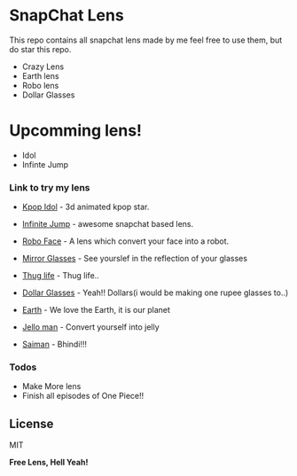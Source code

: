 # SnapChat Lens

This repo contains all snapchat lens made by me feel free to use them, but do star this repo.
  - Crazy Lens
  - Earth lens
  - Robo lens
  - Dollar Glasses

# Upcomming lens!
- Idol
- Infinte Jump


### Link to try my lens


* [Kpop Idol](https://www.snapchat.com/unlock/?type=SNAPCODE&uuid=06d4e332761e402dbec289601a295c75&metadata=01) - 3d animated kpop star.
* [Infinite Jump](https://www.snapchat.com/unlock/?type=SNAPCODE&uuid=4edcccf1afa74844a5b3c4d40f579dc0&metadata=01) - awesome snapchat based lens.
* [Robo Face](https://www.snapchat.com/unlock/?type=SNAPCODE&uuid=a183568812384db18f096939ffc81c2e&metadata=01) - A lens which convert your face into a robot.
* [Mirror Glasses](https://www.snapchat.com/unlock/?type=SNAPCODE&uuid=24966ec67cb44c7b8645755719203d33&metadata=01) - See yourslef in the reflection of your glasses
* [Thug life](https://www.snapchat.com/unlock/?type=SNAPCODE&uuid=14b34ab559fe433aaf58064f903a0770&metadata=01) - Thug life..
* [Dollar Glasses](https://www.snapchat.com/unlock/?type=SNAPCODE&uuid=7451b107ba2f4783bcadd1896bf0a333&metadata=01) - Yeah!! Dollars(i would be making one rupee glasses to..)
* [Earth](https://www.snapchat.com/unlock/?type=SNAPCODE&uuid=ef18ae947f9a43c3bafdf2e48790c1a9&metadata=01) - We love the Earth, it is our planet

* [Jello man](https://www.snapchat.com/unlock/?type=SNAPCODE&uuid=01a0676f041c4a4c9faac43fd7278f49&metadata=01) - Convert yourself into jelly
 * [Saiman](https://www.snapchat.com/unlock/?type=SNAPCODE&uuid=889b75bee65948908d68835589f9ce5a&metadata=01) - Bhindi!!!





### Todos
 - Make More lens
 - Finish all episodes of One Piece!!

License
----

MIT


**Free Lens, Hell Yeah!**

[//]: # (These are reference links used in the body of this note and get stripped out when the markdown processor does its job. There is no need to format nicely because it shouldn't be seen. Thanks SO - http://stackoverflow.com/questions/4823468/store-comments-in-markdown-syntax)


   [dill]: <https://github.com/joemccann/dillinger>
   [git-repo-url]: <https://github.com/joemccann/dillinger.git>
   [john gruber]: <http://daringfireball.net>
   [df1]: <http://daringfireball.net/projects/markdown/>
   [markdown-it]: <https://github.com/markdown-it/markdown-it>
   [Ace Editor]: <http://ace.ajax.org>
   [node.js]: <http://nodejs.org>
   [Twitter Bootstrap]: <http://twitter.github.com/bootstrap/>
   [jQuery]: <http://jquery.com>
   [@tjholowaychuk]: <http://twitter.com/tjholowaychuk>
   [express]: <http://expressjs.com>
   [AngularJS]: <http://angularjs.org>
   [Gulp]: <http://gulpjs.com>

   [PlDb]: <https://github.com/joemccann/dillinger/tree/master/plugins/dropbox/README.md>
   [PlGh]: <https://github.com/joemccann/dillinger/tree/master/plugins/github/README.md>
   [PlGd]: <https://github.com/joemccann/dillinger/tree/master/plugins/googledrive/README.md>
   [PlOd]: <https://github.com/joemccann/dillinger/tree/master/plugins/onedrive/README.md>
   [PlMe]: <https://github.com/joemccann/dillinger/tree/master/plugins/medium/README.md>
   [PlGa]: <https://github.com/RahulHP/dillinger/blob/master/plugins/googleanalytics/README.md>
